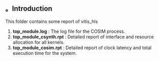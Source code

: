 ## 。Introduction
This folder contains some report of vitis_hls  
1. **top_module.log** : The log file for the COSIM process.
2. **top_module_csynth.rpt** : Detailed report of interface and resource allocation for all kernels.  
3. **top_module_cosim.rpt** : Detailed report of clock latency and total execution time for the system.
